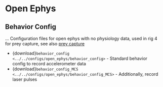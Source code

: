 # Open Ephys

## Behavior Config

... Configuration files for open ephys with no physiology data, 
used in rig 4 for prey capture, see also [prey capture](../projects/preycapture/index.md)

* {download}`behavior_config <../../configs/open_ephys/behavior_config>` - Standard behavior config to record accelerometer data
* {download}`behavior_config_MCS <../../configs/open_ephys/behavior_config_MCS>` - Additionally, record laser pulses